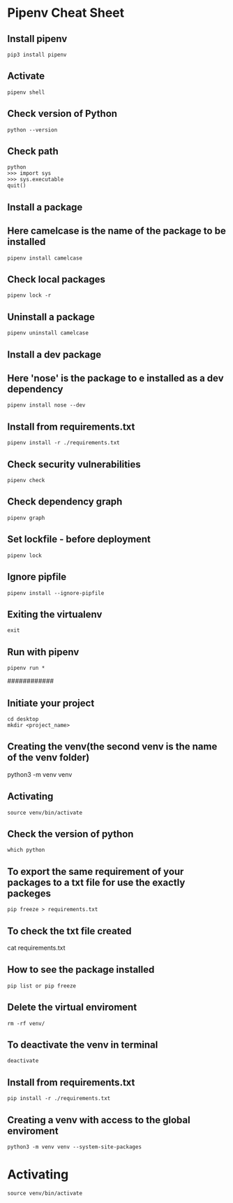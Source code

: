 # Pipenv Cheat Sheet

## Install pipenv
```
pip3 install pipenv
```
## Activate
```
pipenv shell
```
## Check version of Python
```
python --version
```
## Check path
```
python
>>> import sys
>>> sys.executable
quit()
```
## Install a package
## Here camelcase is the name of the package to be installed
```
pipenv install camelcase  
```
## Check local packages
```
pipenv lock -r
```
## Uninstall a package
```
pipenv uninstall camelcase  
```
## Install a dev package
## Here 'nose' is the package to e installed as a dev dependency
```
pipenv install nose --dev
```
## Install from requirements.txt
```
pipenv install -r ./requirements.txt
```
## Check security vulnerabilities
```
pipenv check
```
## Check dependency graph
```
pipenv graph
```
## Set lockfile - before deployment
```
pipenv lock
```
## Ignore pipfile
```
pipenv install --ignore-pipfile
```
## Exiting the virtualenv
```
exit
```
## Run with pipenv
```
pipenv run *
```

############
## Initiate your project
```
cd desktop
mkdir <project_name>
```
## Creating the venv(the second venv is the name of the venv folder)
python3 -m venv venv
## Activating
```
source venv/bin/activate
```
## Check the version of python
```
which python
```
## To export the same requirement of your packages to a txt file for use the exactly packeges
```
pip freeze > requirements.txt
```
## To check the txt file created
cat requirements.txt
## How to see the package installed
```
pip list or pip freeze
```
## Delete the virtual enviroment
```
rm -rf venv/
```
## To deactivate the venv in terminal
```
deactivate
```
## Install from requirements.txt
```
pip install -r ./requirements.txt
```
## Creating a venv with access to the global enviroment
```
python3 -m venv venv --system-site-packages
```
# Activating
```
source venv/bin/activate
```
